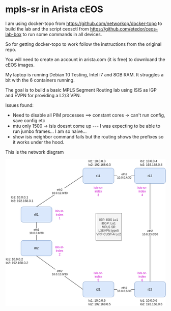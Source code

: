 # mpls-sr in Arista cEOS

I am using docker-topo from https://github.com/networkop/docker-topo to build the lab and the script ceosctl from https://github.com/etedor/ceos-lab-box to run some commands in all devices.

So for getting docker-topo to work follow the instructions from the original repo.

You will need to create an account in arista.com (it is free) to downloand the cEOS images.

My laptop is running Debian 10 Testing, Intel i7 and 8GB RAM. It struggles a bit with the 6 containers running.

The goal is to build a basic MPLS Segment Routing lab using ISIS as IGP and EVPN for providing a L2/3 VPN.

Issues found:
 - Need to disable all PIM processes ==> constant cores  -> can't run config, save config etc
 - mtu only 1500 -> isis doesnt come up --- I was expecting to be able to run jumbo frames... I am so naive...
 - show isis neighbor command fails but the routing shows the prefixes so it works under the hood.

This is the network diagram

![](images/mpls-sr-ceos.png)
